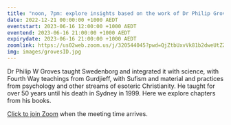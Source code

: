 ```yaml
---
title: "noon, 7pm: explore insights based on the work of Dr Philip Groves"
date: 2022-12-21 00:00:00 +1000 AEDT
eventstart: 2023-06-16 12:00:00 +1000 AEDT
eventend: 2023-06-16 21:00:00 +1000 AEDT
expirydate: 2023-06-16 21:00:00 +1000 AEDT
zoomlink: https://us02web.zoom.us/j/320544045?pwd=QjZtbUxvVk81b2dweUtZZTE3ZE9IZz09
img: images/grovesID.jpg
---
```


Dr Philip W Groves taught Swedenborg and integrated it with science, with Fourth Way teachings from Gurdjieff, with Sufism and material and practices from psychology and other streams of esoteric Christianity. He taught for over 50 years until his death in Sydney in 1999. Here we explore chapters from his books.

[Click to join Zoom](https://us02web.zoom.us/j/320544045?pwd=QjZtbUxvVk81b2dweUtZZTE3ZE9IZz09) when the meeting time arrives.